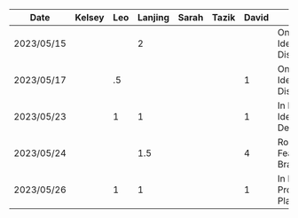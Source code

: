 | Date      | Kelsey | Leo | Lanjing | Sarah | Tazik | David | Task                         |
|-----------|--------|-----|---------|-------|-------|-------|------------------------------|
| 2023/05/15 |        |     |    2    |       |       |       |    Online Idea Discussion    |
| 2023/05/17 |        |  .5 |         |       |       |   1   |    Online Idea Discussion    |
| 2023/05/23 |        |  1  |    1    |       |       |   1   |    In Person Idea Decision   |
| 2023/05/24 |        |     |   1.5   |       |       |   4    |    Rough Feature Brainstorm  |
| 2023/05/26 |        |  1   |   1   |       |       |    1   |    In Person Proposal  Planning  |
